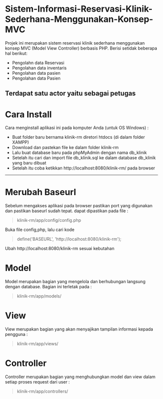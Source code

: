 # Sistem-Informasi-Reservasi-Klinik-Sederhana-Menggunakan-Konsep-MVC
Projek ini merupakan sistem reservasi klinik sederhana menggunakan konsep MVC (Model View Controller) berbasis PHP. Berisi setidak beberapa hal berikut:
- Pengolahn data Reservasi
- Pengolahan data inventaris
- Pengolahan data pasien
- Pengolahan data Pasien

Terdapat satu actor yaitu sebagai petugas
------------

# Cara Install
Cara menginstall aplikasi ini pada komputer Anda (untuk OS Windows) :
- Buat folder baru bernama klinik-rm diretori htdocs (di dalam folder XAMPP)
- Download dan pastekan file ke dalam folder klinik-rm
- Lalu buat database baru pada phpMyAdmin dengan nama db_klinik
- Setelah itu cari dan import file db_klinik.sql ke dalam database db_klinik yang baru dibuat
- Setelah itu coba ketikkan http://localhost:8080/klinik-rm/ pada browser
------------
# Merubah Baseurl
Sebelum mengakses aplikasi pada browser pastikan port yang digunakan dan pastikan baseurl sudah tepat. dapat dipastikan pada file :
> klinik-rm/app/config/config.php

Buka file config,php, lalu cari kode
> define('BASEURL', 'http://localhost:8080/klinik-rm');

Ubah http://localhost:8080/klinik-rm sesuai kebutahan


# Model
Model merupakan bagian yang mengelola dan berhubungan langsung dengan database. Bagian ini terletak pada :
> klinik-rm/app/models/
# View
View merupakan bagian yang akan menyajikan tampilan informasi kepada pengguna :
> klinik-rm/app/views/
# Controller
Controller merupakan bagian yang menghubungkan model dan view dalam setiap proses request dari user :
> klinik-rm/app/controllers/
